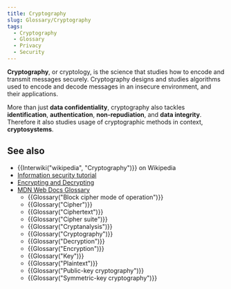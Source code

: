 ```yaml
---
title: Cryptography
slug: Glossary/Cryptography
tags:
  - Cryptography
  - Glossary
  - Privacy
  - Security
---
```

<p><strong>Cryptography</strong>, or cryptology, is the science that studies how to encode and transmit messages securely. Cryptography designs and studies algorithms used to encode and decode messages in an insecure environment, and their applications.</p>

<p>More than just <strong>data confidentiality</strong>, cryptography also tackles <strong>identification</strong>, <strong>authentication</strong>, <strong>non-repudiation</strong>, and <strong>data integrity</strong>. Therefore it also studies usage of cryptographic methods in context, <strong>cryptosystems</strong>.</p>

<h2 id="see_also">See also</h2>

<ul>
   <li>{{Interwiki("wikipedia", "Cryptography")}} on Wikipedia</li>
   <li><a href="/en-US/docs/Web/Security/Information_Security_Basics">Information security tutorial</a></li>
   <li><a href="/en-US/docs/Archive/Security/Encryption_and_Decryption">Encrypting and Decrypting</a></li>
    <li><a href="/en-US/docs/Glossary">MDN Web Docs Glossary</a>
      <ul>
      <li>{{Glossary("Block cipher mode of operation")}}</li>
      <li>{{Glossary("Cipher")}}</li>
      <li>{{Glossary("Ciphertext")}}</li>
      <li>{{Glossary("Cipher suite")}}</li>
      <li>{{Glossary("Cryptanalysis")}}</li>
      <li>{{Glossary("Cryptography")}}</li>
      <li>{{Glossary("Decryption")}}</li>
      <li>{{Glossary("Encryption")}}</li>
      <li>{{Glossary("Key")}}</li>
      <li>{{Glossary("Plaintext")}}</li>
      <li>{{Glossary("Public-key cryptography")}}</li>
      <li>{{Glossary("Symmetric-key cryptography")}}</li>
      </ul>
    </li>
</ul>
